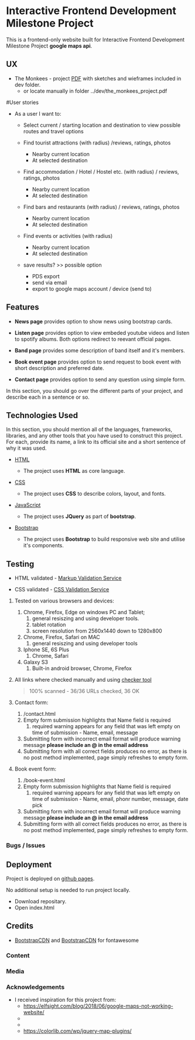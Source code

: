 # Interactive Frontend Development Milestone Project  

This is a frontend-only website built for Interactive Frontend Development Milestone Project    **google maps api**.

## UX

- The Monkees - project [PDF](https://github.com/dmtry/ucfdmp-dn/blob/master/dev/the_monkees_project.pdf) with sketches and wieframes included in dev folder.
    - or locate manually in folder ../dev/the_monkees_project.pdf

#User stories

- As a user I want to:
  - Select current / starting location and destination to view possible routes and travel options
  - Find tourist attractions (with radius) /reviews, ratings, photos
    - Nearby current location
    - At selected destination
  - Find accommodation / Hotel / Hostel etc. (with radius) / reviews, ratings, photos
    - Nearby current location
    - At selected destination
  - Find bars and restaurants (with radius) / reviews, ratings, photos
    - Nearby current location
    - At selected destination
  - Find events or activities (with radius)
    - Nearby current location
    - At selected destination

  - save results? >> possible option
     - PDS export
     - send via email
     - export to google maps account / device (send to)
     




## Features

- **News page** provides option to show news using bootstrap cards.

- **Listen page** provides option to view embeded youtube videos and listen to spotify albums. Both options redirect to reevant official pages.

- **Band page** provides some description of band itself and it's members.

- **Book event page** provides option to send request to book event with short description and preferred date.

- **Contact page** provides option to send any question using simple form.

In this section, you should go over the different parts of your project, and describe each in a sentence or so.

## Technologies Used

In this section, you should mention all of the languages, frameworks, libraries, and any other tools that you have used to construct this project. For each, provide its name, a link to its official site and a short sentence of why it was used.

- [HTML](https://w3c.github.io/html/)
    - The project uses **HTML** as core language.

- [CSS](https://www.w3.org/Style/CSS/Overview.en.html)
    - The project uses **CSS** to describe colors, layout, and fonts.

- [JavaScript](https://www.javascript.com/)
    - The project uses **JQuery** as part of **bootstrap**.

- [Bootstrap](https://getbootstrap.com/)
    - The project uses **Bootstrap** to build responsive web site and utilise it's components.


## Testing

- HTML validated - [Markup Validation Service](https://validator.w3.org/)

- CSS validated - [CSS Validation Service](https://jigsaw.w3.org/css-validator/)

1. Tested on various browsers and devices:
    1. Chrome, Firefox, Edge on windows PC and Tablet;
        1. general resiszing and using developer tools.
        2. tablet rotation
        3. screen resolution from 2560x1440 down to 1280x800
    2. Chrome, Firefox, Safari on MAC
        1. general resiszing and using developer tools
    3. Iphone SE, 6S Plus
        1. Chrome, Safari
    4. Galaxy S3
        1. Built-in android browser, Chrome, Firefox

2. All links where checked manually and using [checker tool](https://www.deadlinkchecker.com/website-dead-link-checker.asp)
    > 100% scanned - 36/36 URLs checked, 36 OK


3. Contact form:
    1. /contact.html
    2. Empty form submission highlights that Name field is required
        1. required warning appears for any field that was left empty on time of submission - Name, email, message
    3. Submitting form with incorrect email format will produce warning message **please include an @ in the email address**
    4. Submitting form with all correct fields produces no error, as there is no post method implemented, page simply refreshes to empty form.

4. Book event form:
    1. /book-event.html
    2. Empty form submission highlights that Name field is required
        1. required warning appears for any field that was left empty on time of submission - Name, email, phonr number, message, date pick
    3. Submitting form with incorrect email format will produce warning message **please include an @ in the email address**
    4. Submitting form with all correct fields produces no error, as there is no post method implemented, page simply refreshes to empty form.

### Bugs / Issues

## Deployment

Project is deployed on [github pages](https://dmtry.github.io/ucfdmp-dn/).

No additional setup is needed to run project locally.
- Download repositary.
- Open index.html

## Credits

- [BootstrapCDN](https://www.bootstrapcdn.com/) and [BootstrapCDN](https://www.bootstrapcdn.com/fontawesome/) for fontawesome

### Content

### Media

### Acknowledgements

- I received inspiration for this project from:
    -  https://elfsight.com/blog/2018/06/google-maps-not-working-website/
    -  
    -  
    -  https://colorlib.com/wp/jquery-map-plugins/

